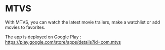 # MTVS
With MTVS, you can watch the latest movie trailers, make a watchlist or add movies to favorites.

The app is deployed on Google Play : https://play.google.com/store/apps/details?id=com.mtvs
